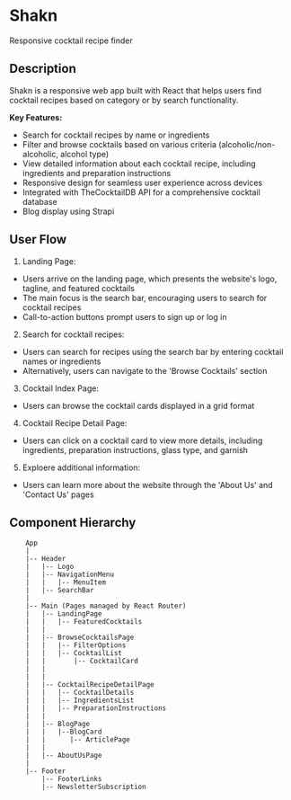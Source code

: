 # Shakn
Responsive cocktail recipe finder


## Description 
Shakn is  a responsive web app built with React that helps users find cocktail recipes based on category or by search functionality. <br>

**Key Features:**

- Search for cocktail recipes by name or ingredients
- Filter and browse cocktails based on various criteria (alcoholic/non-alcoholic, alcohol type)
- View detailed information about each cocktail recipe, including ingredients and preparation instructions
- Responsive design for seamless user experience across devices
- Integrated with TheCocktailDB API for a comprehensive cocktail database
- Blog display using Strapi


## User Flow

1. Landing Page:
  - Users arrive on the landing page, which presents the website's logo, tagline, and featured cocktails
  - The main focus is the search bar, encouraging users to search for cocktail recipes
  - Call-to-action buttons prompt users to sign up or log in

2. Search for cocktail recipes:
  - Users can search for recipes using the search bar by entering cocktail names or ingredients
  - Alternatively, users can navigate to the 'Browse Cocktails' section

3. Cocktail Index Page:
  - Users can browse the cocktail cards displayed in a grid format

4. Cocktail Recipe Detail Page:
  - Users can click on a cocktail card to view more details, including ingredients, preparation instructions, glass type, and garnish

5. Exploere additional information:
  - Users can learn more about the website through the 'About Us' and 'Contact Us' pages


## Component Hierarchy

        App
        |
        |-- Header
        |   |-- Logo
        |   |-- NavigationMenu
        |   |   |-- MenuItem
        |   |-- SearchBar
        |
        |-- Main (Pages managed by React Router)
        |   |-- LandingPage
        |   |   |-- FeaturedCocktails
        |   |
        |   |-- BrowseCocktailsPage
        |   |   |-- FilterOptions
        |   |   |-- CocktailList
        |   |       |-- CocktailCard
        |   | 
        |   |
        |   |-- CocktailRecipeDetailPage
        |   |   |-- CocktailDetails
        |   |   |-- IngredientsList
        |   |   |-- PreparationInstructions
        |   |
        |   |-- BlogPage
        |   |   |--BlogCard
        |   |      |-- ArticlePage
        |   |
        |   |-- AboutUsPage
        |
        |-- Footer
            |-- FooterLinks
            |-- NewsletterSubscription
